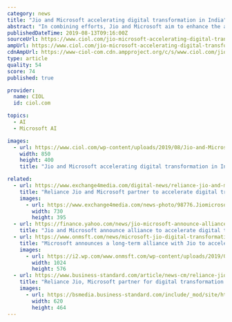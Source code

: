 ```yaml
---
category: news
title: "Jio and Microsoft accelerating digital transformation in India"
abstract: "In combining efforts, Jio and Microsoft aim to enhance the adoption of leading technologies like data analytics, AI, cognitive services, blockchain, Internet of Things, and edge computing among small and medium enterprises to make them ready to compete and ..."
publishedDateTime: 2019-08-13T09:16:00Z
sourceUrl: https://www.ciol.com/jio-microsoft-accelerating-digital-transformation-india/
ampUrl: https://www.ciol.com/jio-microsoft-accelerating-digital-transformation-india/amp/
cdnAmpUrl: https://www-ciol-com.cdn.ampproject.org/c/s/www.ciol.com/jio-microsoft-accelerating-digital-transformation-india/amp/
type: article
quality: 54
score: 74
published: true

provider:
  name: CIOL
  id: ciol.com

topics:
  - AI
  - Microsoft AI

images:
  - url: https://www.ciol.com/wp-content/uploads/2019/08/Jio-and-Microsoft.jpg
    width: 850
    height: 400
    title: "Jio and Microsoft accelerating digital transformation in India"

related:
  - url: https://www.exchange4media.com/digital-news/reliance-jio-and-microsoft-partner-to-accelerate-digital-transformation-in-india-98776.html
    title: "Reliance Jio and Microsoft partner to accelerate digital transformation in India"
    images:
      - url: https://www.exchange4media.com/news-photo/98776.Jiomicrosoft.jpg
        width: 730
        height: 395
  - url: https://finance.yahoo.com/news/jio-microsoft-announce-alliance-accelerate-073000134.html
    title: "Jio and Microsoft announce alliance to accelerate digital transformation in India"
  - url: https://www.onmsft.com/news/microsoft-jio-digital-transformation-india
    title: "Microsoft announces a long-term alliance with Jio to accelerate digital transformation in India"
    images:
      - url: https://i2.wp.com/www.onmsft.com/wp-content/uploads/2019/08/jio-microsoft.jpg?fit=1024%2C576&amp;ssl=1
        width: 1024
        height: 576
  - url: https://www.business-standard.com/article/news-cm/reliance-jio-microsoft-partner-for-digital-transformation-in-india-119081200484_1.html
    title: "Reliance Jio, Microsoft partner for digital transformation in India"
    images:
      - url: https://bsmedia.business-standard.com/include/_mod/site/html5/images/no-meta-preview.jpg
        width: 620
        height: 464
---
```

